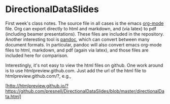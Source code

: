 # DirectionalDataSlides
First week's class notes.
The source file in all cases is the emacs [org-mode](http://orgmode.org/) file.  Org can export directly to html and markdown, and (via latex) to pdf (including beamer presentations).  These files are included in the repository.  Another interesting tool is [pandoc](http://pandoc.org/), which can convert between many document formats.  In particular, pandoc will also convert emacs org-mode files to html, markdown, and pdf (again via latex), and those files are included here for comparison.

Interestingly, it's not easy to view the html files on github.  One work around is to use htmlpreview.github.com.  Just add the url of the html file to htmlpreview.github.com/?, e.g.,

[http://htmlpreview.github.io/?https://github.com/presnell/DirectionalDataSlides/blob/master/directionalData.html]
